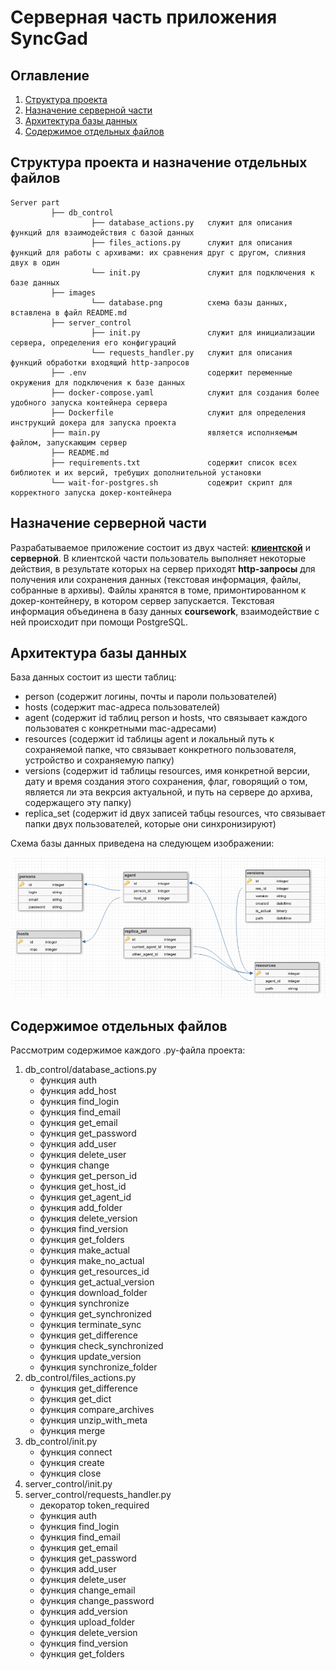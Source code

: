 # Серверная часть приложения SyncGad

## Оглавление

1. [Структура проекта](#структура-проекта-и-назначение-отдельных-файлов)
2. [Назначение серверной части](#назначение-серверной-части)
3. [Архитектура базы данных](#архитектура-базы-данных)
4. [Содержимое отдельных файлов](#содержимое-отдельных-файлов)

## Структура проекта и назначение отдельных файлов

```angular2html
Server part
         ├── db_control
                  ├── database_actions.py   служит для описания функций для взаимодействия с базой данных
                  ├── files_actions.py      служит для описания функций для работы с архивами: их сравнения друг с другом, слияния двух в один
                  └── init.py               служит для подключения к базе данных
         ├── images
                  └── database.png          схема базы данных, вставлена в файл README.md
         ├── server_control
                  ├── init.py               служит для инициализации сервера, определения его конфигураций
                  └── requests_handler.py   служит для описания функций обработки входящий http-запросов
         ├── .env                           содержит переменные окружения для подключения к базе данных
         ├── docker-compose.yaml            служит для создания более удобного запуска контейнера сервера
         ├── Dockerfile                     служит для определения инструкций докера для запуска проекта
         ├── main.py                        является исполняемым файлом, запускающим сервер
         ├── README.md
         ├── requirements.txt               содержит список всех библиотек и их версий, требущих дополнительной установки
         └── wait-for-postgres.sh           содежрит скрипт для корректного запуска докер-контейнера
```

## Назначение серверной части

Разрабатываемое приложение состоит из двух частей: **[клиентской](https://github.com/bmstu-iu8-2021-project/psync-client)** 
и **серверной**. В клиентской части пользователь выполняет некоторые действия, в результате которых на сервер приходят 
**http-запросы** для получения или сохранения данных (текстовая информация, файлы, собранные в архивы). Файлы хранятся 
в томе, примонтированном к докер-контейнеру, в котором сервер запускается. Текстовая информация объединена в базу данных 
**coursework**, взаимодействие с ней происходит при помощи PostgreSQL.

## Архитектура базы данных

База данных состоит из шести таблиц:

- person (содержит логины, почты и пароли пользователей)
- hosts (содержит mac-адреса пользователей)
- agent (содержит id таблиц person и hosts, что связывает каждого пользоватея с конкретными mac-адресами)
- resources (содержит id таблицы agent и локальный путь к сохраняемой папке, что связывает конкретного пользователя,
  устройство и сохраняемую папку)
- versions (содержит id таблицы resources, имя конкретной версии, дату и время создания этого сохранения, флаг,
  говорящий о том, является ли эта векрсия актуальной, и путь на сервере до архива, содержащего эту папку)
- replica_set (содержит id двух записей табцы resources, что связывает папки двух пользователей, которые они
  синхронизируют)

Схема базы данных приведена на следующем изображении:

![Схема базы данных](images/database.png "Схема базы данных")

## Содержимое отдельных файлов

Рассмотрим содержимое каждого .py-файла проекта:
1. db_control/database_actions.py
   - функция auth
   - функция add_host
   - функция find_login
   - функция find_email
   - функция get_email
   - функция get_password
   - функция add_user
   - функция delete_user
   - функция change
   - функция get_person_id
   - функция get_host_id
   - функция get_agent_id
   - функция add_folder
   - функция delete_version
   - функция find_version
   - функция get_folders
   - функция make_actual
   - функция make_no_actual
   - функция get_resources_id
   - функция get_actual_version
   - функция download_folder
   - функция synchronize
   - функция get_synchronized
   - функция terminate_sync
   - функция get_difference
   - функция check_synchronized
   - функция update_version
   - функция synchronize_folder
2. db_control/files_actions.py
   - функция get_difference
   - функция get_dict
   - функция compare_archives
   - функция unzip_with_meta
   - функция merge
3. db_control/init.py
   - функция connect
   - функция create
   - функция close
4. server_control/init.py
5. server_control/requests_handler.py
   - декоратор token_required
   - функция auth
   - функция find_login
   - функция find_email
   - функция get_email
   - функция get_password
   - функция add_user
   - функция delete_user
   - функция change_email
   - функция change_password
   - функция add_version
   - функция upload_folder
   - функция delete_version
   - функция find_version
   - функция get_folders